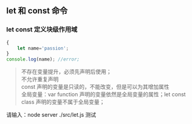 ## let 和 const 命令
### let const 定义块级作用域

``` javascript
{
    let name='passion';
}
console.log(name); //error;
```

> 不存在变量提升，必须先声明后使用；  
> 不允许重复声明  
> const 声明的变量是只读的，不能改变，但是可以为其增加属性  
> 全局变量：var function 声明的变量依然是全局变量的属性；let const class 声明的变量不属于全局变量；   

请输入：node server ./src/let.js 测试
